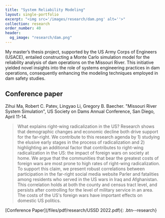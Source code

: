 ```yaml
---
title: "System Reliability Modeling"
layout: single-portfolio
excerpt: "<img src='/images/research/dam.png' alt=''>"
collection: research
order_number: 40
header: 
  og_image: "research/dam.png"
---
```


My master’s thesis project, supported by the US Army Corps of Engineers (USACE), entailed constructing a Monte Carlo simulation model for the reliability analysis of dam operations on the Missouri River. This initiative yielded novel insights into the role of systems engineering practices in dam operations, consequently enhancing the modeling techniques employed in dam safety studies. 

## Conference paper

Zihui Ma, Robert C. Patev, Lingyao Li, Gregory B. Baecher. "Missouri River System Simulation", US Society on Dams Annual Conference, San Diego, April 11-14. 

> What explains right-wing radicalization in the US? Research shows that demographic changes and economic decline both drive support for the far-right. We contribute to this research agenda by 1) studying the elusive early stages in the process of radicalization and 2) highlighting an additional factor that contributes to right-wing radicalization in the US: the impact of foreign wars on society at home. We argue that the communities that bear the greatest costs of foreign wars are most prone to high rates of right-wing radicalization. To support this claim, we present robust correlations between participation in the far-right social media website Parler and fatalities among residents who served in the US wars in Iraq and Afghanistan. This correlation holds at both the county and census tract level, and persists after controlling for the level of military service in an area. The costs of the US's foreign wars have important effects on domestic US politics.

[Conference Paper](/files/pdf/research/USSD 2022.pdf){: .btn--research}
